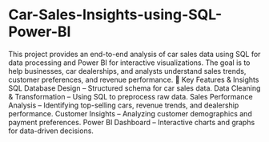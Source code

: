 # Car-Sales-Insights-using-SQL-Power-BI
This project provides an end-to-end analysis of car sales data using SQL for data processing and Power BI for interactive visualizations. The goal is to help businesses, car dealerships, and analysts understand sales trends, customer preferences, and revenue performance.
🔹 Key Features & Insights
 SQL Database Design – Structured schema for car sales data.
 Data Cleaning & Transformation – Using SQL to preprocess raw data.
 Sales Performance Analysis – Identifying top-selling cars, revenue trends, and dealership performance.
 Customer Insights – Analyzing customer demographics and payment preferences.
 Power BI Dashboard – Interactive charts and graphs for data-driven decisions.

